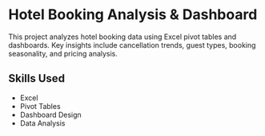 # Hotel Booking Analysis & Dashboard

This project analyzes hotel booking data using Excel pivot tables and dashboards. Key insights include cancellation trends, guest types, booking seasonality, and pricing analysis.

## Skills Used
- Excel
- Pivot Tables
- Dashboard Design
- Data Analysis
